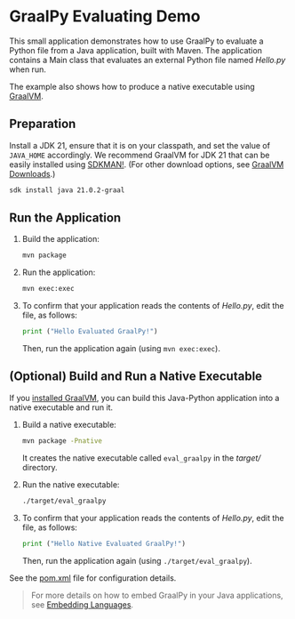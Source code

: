 # GraalPy Evaluating Demo
This small application demonstrates how to use GraalPy to evaluate a Python file from a Java application, built with Maven.
The application contains a Main class that evaluates an external Python file named _Hello.py_ when run.

The example also shows how to produce a native executable using [GraalVM](https://www.graalvm.org/).

## Preparation

Install a JDK 21, ensure that it is on your classpath, and set the value of `JAVA_HOME` accordingly.
We recommend GraalVM for JDK 21 that can be easily installed using [SDKMAN!](https://sdkman.io/). (For other download options, see [GraalVM Downloads](https://www.graalvm.org/downloads/).)
```bash
sdk install java 21.0.2-graal
```

## Run the Application

1. Build the application:
    ```bash
    mvn package
    ```
2. Run the application:
    ```bash
    mvn exec:exec
    ```  

3. To confirm that your application reads the contents of _Hello.py_, edit the file, as follows:
    ```python
    print ("Hello Evaluated GraalPy!")
    ```
    Then, run the application again (using `mvn exec:exec`).


## (Optional) Build and Run a Native Executable

If you [installed GraalVM](https://www.graalvm.org/downloads/), you can build this Java-Python application into a native executable and run it.

1. Build a native executable:
    ```bash
    mvn package -Pnative
    ```
    It creates the native executable called `eval_graalpy` in the _target/_ directory.

2. Run the native executable:
    ```bash
    ./target/eval_graalpy
    ```

3. To confirm that your application reads the contents of _Hello.py_, edit the file, as follows:
    ```python
    print ("Hello Native Evaluated GraalPy!")
    ```
    Then, run the application again (using `./target/eval_graalpy`).

See the [pom.xml](./pom.xml) file for configuration details.

> For more details on how to embed GraalPy in your Java applications, see [Embedding Languages](https://www.graalvm.org/latest/reference-manual/embed-languages/).